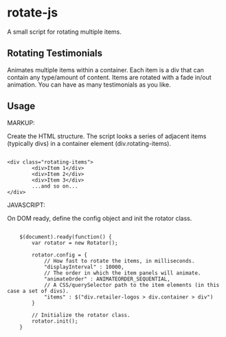 # rotate-js
A small script for rotating multiple items.

Rotating Testimonials
---------------------
Animates multiple items within a container. Each item is a div that can contain
any type/amount of content. Items are rotated with a fade in/out animation.
You can have as many testimonials as you like.

Usage
-----

MARKUP:

Create the HTML structure. The script looks a series of adjacent items (typically divs)
in a container element (div.rotating-items).

<pre><code>
&lt;div class="rotating-items"&gt;
		&lt;div&gt;Item 1&lt;/div&gt;
		&lt;div&gt;Item 2&lt;/div&gt;
    	&lt;div&gt;Item 3&lt;/div&gt;
		...and so on...
&lt;/div&gt;
</code></pre>

JAVASCRIPT:

On DOM ready, define the config object and init the rotator class.

<pre><code>
	$(document).ready(function() {
		var rotator = new Rotator();

		rotator.config = {
			// How fast to rotate the items, in milliseconds.
			"displayInterval" : 10000,
			// The order in which the item panels will animate.
			"animateOrder" : ANIMATEORDER_SEQUENTIAL,
			// A CSS/querySelector path to the item elements (in this case a set of divs).
			"items" : $("div.retailer-logos > div.container > div")
		}

		// Initialize the rotator class.
		rotator.init();
	}
</code></pre>